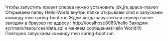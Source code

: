 Чтобы запустить проект сперва нужно установить jdk,jre,apace-maven
Открываем папку Hello-World внутри папки открываем cmd и запускаем команду mvn spring-boot:run
Ждем когда запуститься сервер после заходим в браузер по адресу : http://localhost:8080/hello
Заходим scr/main/resources/data.sql и меняем сообщение(Hello World!!!)
Повторно запускаем команду mvn spring-boot:run
